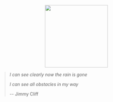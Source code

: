 <p align='center'>
  <img src='https://cloud.githubusercontent.com/assets/1913316/15395204/a5a7cfa0-1dce-11e6-8e07-874266d87b0e.png' width='200'/>
</p>

> *I can see clearly now the rain is gone*
>
> *I can see all obstacles in my way*
>
> -- Jimmy Cliff
